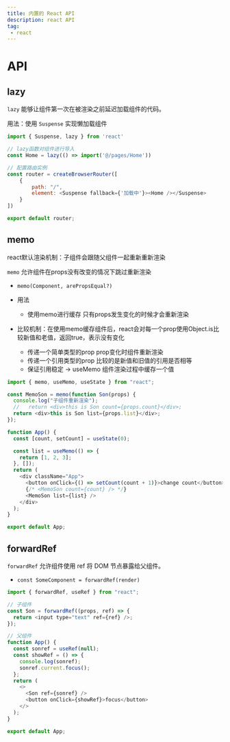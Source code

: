 ```yaml
---
title: 内置的 React API
description: react API
tag:
 - react
---
```


# API

## lazy

`lazy` 能够让组件第一次在被渲染之前延迟加载组件的代码。

用法：使用 `Suspense` 实现懒加载组件

```js
import { Suspense, lazy } from 'react'

// lazy函数对组件进行导入
const Home = lazy(() => import('@/pages/Home'))

// 配置路由实例
const router = createBrowserRouter([
    {
        path: "/",
        element: <Suspense fallback={'加载中'}><Home /></Suspense>
    }
])

export default router;
```

## memo

react默认渲染机制：子组件会跟随父组件一起重新重新渲染

`memo` 允许组件在props没有改变的情况下跳过重新渲染

+ `memo(Component, arePropsEqual?)`
+ 用法
    + 使用memo进行缓存 只有props发生变化的时候才会重新渲染

+ 比较机制：在使用memo缓存组件后，react会对每一个prop使用Object.is比较新值和老值，返回true，表示没有变化
  + 传递一个简单类型的prop  prop变化时组件重新渲染
  + 传递一个引用类型的prop  比较的是新值和旧值的引用是否相等
  + 保证引用稳定 -> useMemo 组件渲染过程中缓存一个值

```js
import { memo, useMemo, useState } from "react";

const MemoSon = memo(function Son(props) {
  console.log("子组件重新渲染");
  //   return <div>this is Son count={props.count}</div>;
  return <div>this is Son list={props.list}</div>;
});

function App() {
  const [count, setCount] = useState(0);

  const list = useMemo(() => {
    return [1, 2, 3];
  }, []);
  return (
    <div className="App">
      <button onClick={() => setCount(count + 1)}>change count</button>
      {/* <MemoSon count={count} /> */}
      <MemoSon list={list} />
    </div>
  );
}

export default App;
```

## forwardRef 

`forwardRef` 允许组件使用 ref 将 DOM 节点暴露给父组件。

+ `const SomeComponent = forwardRef(render)`

```js
import { forwardRef, useRef } from "react";

// 子组件
const Son = forwardRef((props, ref) => {
  return <input type="text" ref={ref} />;
});

// 父组件
function App() {
  const sonref = useRef(null);
  const showRef = () => {
    console.log(sonref);
    sonref.current.focus();
  };
  return (
    <>
      <Son ref={sonref} />
      <button onClick={showRef}>focus</button>
    </>
  );
}

export default App;
```